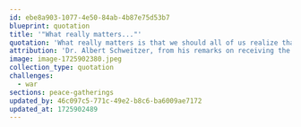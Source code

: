 ```yaml
---
id: ebe8a903-1077-4e50-84ab-4b87e75d53b7
blueprint: quotation
title: '"What really matters..."'
quotation: 'What really matters is that we should all of us realize that we are guilty of inhumanity. The horror of this realization should shake us out of our lethargy so that we can direct our hopes and our intentions to the coming of an era in which war will have no place.'
attribution: 'Dr. Albert Schweitzer, from his remarks on receiving the Nobel Peace prize in 1952.'
image: image-1725902380.jpeg
collection_type: quotation
challenges:
  - war
sections: peace-gatherings
updated_by: 46c097c5-771c-49e2-b8c6-ba6009ae7172
updated_at: 1725902489
---
```

